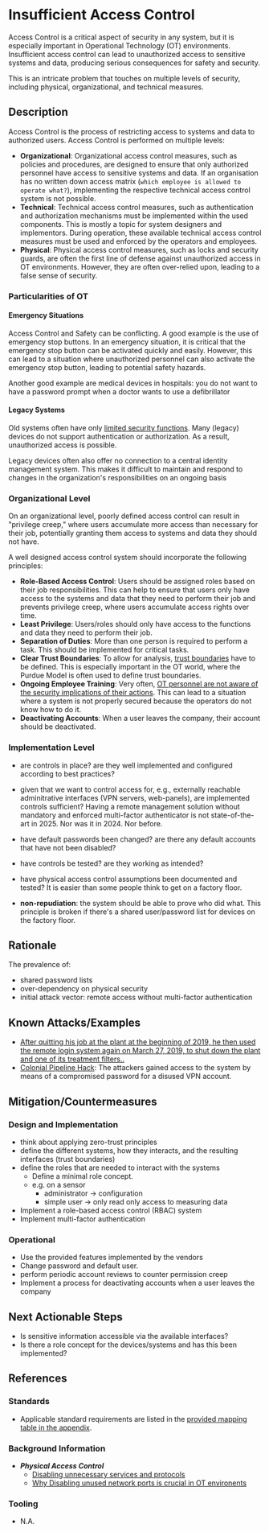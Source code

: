 # Insufficient Access Control

Access Control is a critical aspect of security in any system, but it is especially important in Operational Technology (OT) environments. Insufficient access control can lead to unauthorized access to sensitive systems and data, producing serious consequences for safety and security.

This is an intricate problem that touches on multiple levels of security, including physical, organizational, and technical measures.

## Description

Access Control is the process of restricting access to systems and data to authorized users. Access Control is performed on multiple levels:

- **Organizational**: Organizational access control measures, such as policies and procedures, are designed to ensure that only authorized personnel have access to sensitive systems and data. If an organisation has no written down access matrix (`which employee is allowed to operate what?`), implementing the respective technical access control system is not possible.
- **Technical**: Technical access control measures, such as authentication and authorization mechanisms must be implemented within the used components. This is mostly a topic for system designers and implementors. During operation, these available technical access control measures must be used and enforced by the operators and employees.
- **Physical**: Physical access control measures, such as locks and security guards, are often the first line of defense against unauthorized access in OT environments. However, they are often over-relied upon, leading to a false sense of security.

### Particularities of OT

#### Emergency Situations

Access Control and Safety can be conflicting. A good example is the use of emergency stop buttons. In an emergency situation, it is critical that the emergency stop button can be activated quickly and easily. However, this can lead to a situation where unauthorized personnel can also activate the emergency stop button, leading to potential safety hazards.

Another good example are medical devices in hospitals: you do not want to have a password prompt when a doctor wants to use a defibrillator

#### Legacy Systems

Old systems often have only [limited security functions](./components-with-insufficient-security-capabilities.md). Many (legacy) devices do not support authentication or authorization. As a result, unauthorized access is possible.
  
Legacy devices often also offer no connection to a central identity management system. This makes it difficult to maintain and respond to changes in the organization's responsibilities on an ongoing basis

### Organizational Level

On an organizational level, poorly defined access control can result in "privilege creep," where users accumulate more access than necessary for their job, potentially granting them access to systems and data they should not have.

A well designed access control system should incorporate the following principles:

- **Role-Based Access Control**: Users should be assigned roles based on their job responsibilities. This can help to ensure that users only have access to the systems and data that they need to perform their job and prevents privilege creep, where users accumulate access rights over time.
- **Least Privilege**: Users/roles should only have access to the functions and data they need to perform their job.
- **Separation of Duties**: More than one person is required to perform a task. This should be implemented for critical tasks.
- **Clear Trust Boundaries**: To allow for analysis, [trust boundaries](./broken-zone-and-conduits-design.md) have to be defined. This is especially important in the OT world, where the Purdue Model is often used to define trust boundaries.
- **Ongoing Employee Training**: Very often, [OT personnel are not aware of the security implications of their actions](./missing-awareness.md). This can lead to a situation where a system is not properly secured because the operators do not know how to do it.
- **Deactivating Accounts**: When a user leaves the company, their account should be deactivated.

### Implementation Level

- are controls in place? are they well implemented and configured according to best practices?

- given that we want to control access for, e.g., externally reachable adminitrative interfaces (VPN servers, web-panels), are implemented controls sufficient? Having a remote management solution without mandatory and enforced multi-factor authenticator is not state-of-the-art in 2025. Nor was it in 2024. Nor before.

- have default passwords been changed? are there any default accounts that have not been disabled?

- have controls be tested? are they working as intended?

- have physical access control assumptions been documented and tested? It is easier than some people think to get on a factory floor.

- **non-repudiation**: the system should be able to prove who did what. This principle is broken if there's a shared user/password list for devices on the factory floor.

## Rationale

The prevalence of:

- shared password lists
- over-dependency on physical security
- initial attack vector: remote access without multi-factor authentication

## Known Attacks/Examples

- [After quitting his job at the plant at the beginning of 2019, he then used the remote login system again on March 27, 2019, to shut down the plant and one of its treatment filters..](https://www.ksnt.com/news/local-news/kansas-hacker-pleads-guilty-to-shutting-down-drinking-water-plant-with-phone/)
- [Colonial Pipeline Hack](https://en.wikipedia.org/wiki/Colonial_Pipeline_ransomware_attack): The attackers gained access to the system by means of a compromised password for a disused VPN account.

## Mitigation/Countermeasures

### Design and Implementation

- think about applying zero-trust principles
- define the different systems, how they interacts, and the resulting interfaces (trust boundaries)
- define the roles that are needed to interact with the systems
  - Define a minimal role concept.  
  - e.g. on a sensor
    - administrator -> configuration
    - simple user -> only read only access to measuring data
- Implement a role-based access control (RBAC) system
- Implement multi-factor authentication

### Operational

- Use the provided features implemented by the vendors
- Change password and default user.
- perform periodic account reviews to counter permission creep
- Implement a process for deactivating accounts when a user leaves the company

## Next Actionable Steps

- Is sensitive information accessible via the available interfaces?
- Is there a role concept for the devices/systems and has this been implemented?

## References

### Standards

- Applicable standard requirements are listed in the [provided mapping table in the appendix](./../appendix/mappingTable.md).

### Background Information

- ***Physical Access Control***
    - [Disabling unnecessary services and protocols](https://www.cert.govt.nz/information-and-advice/guides/unused-services-and-protocols/disabling-unnecessary-services-and-protocols/)
    - [Why Disabling unused network ports is crucial in OT environents](https://www.mangancyber.com/why-is-it-essential-to-disable-or-safeguard-inactive-ports-in-ot-environments/)

### Tooling

- N.A.
